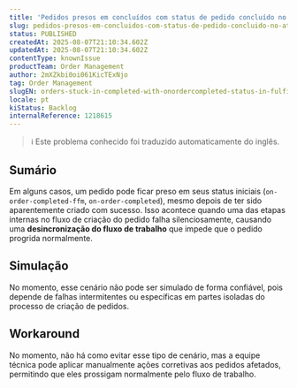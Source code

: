 ```yaml
---
title: 'Pedidos presos em concluídos com status de pedido concluído no atendimento e status de pagamento aprovado no Marketplace'
slug: pedidos-presos-em-concluidos-com-status-de-pedido-concluido-no-atendimento-e-status-de-pagamento-aprovado-no-marketplace
status: PUBLISHED
createdAt: 2025-08-07T21:10:34.602Z
updatedAt: 2025-08-07T21:10:34.602Z
contentType: knownIssue
productTeam: Order Management
author: 2mXZkbi0oi061KicTExNjo
tag: Order Management
slugEN: orders-stuck-in-completed-with-onordercompleted-status-in-fulfillment-and-approved-payment-status-in-marketplace
locale: pt
kiStatus: Backlog
internalReference: 1218615
---
```


>ℹ️ Este problema conhecido foi traduzido automaticamente do inglês.

## Sumário


Em alguns casos, um pedido pode ficar preso em seus status iniciais (`on-order-completed-ffm`, `on-order-completed`), mesmo depois de ter sido aparentemente criado com sucesso. Isso acontece quando uma das etapas internas no fluxo de criação do pedido falha silenciosamente, causando uma **desincronização do fluxo de trabalho** que impede que o pedido progrida normalmente.


## Simulação


No momento, esse cenário não pode ser simulado de forma confiável, pois depende de falhas intermitentes ou específicas em partes isoladas do processo de criação de pedidos.

## Workaround


No momento, não há como evitar esse tipo de cenário, mas a equipe técnica pode aplicar manualmente ações corretivas aos pedidos afetados, permitindo que eles prossigam normalmente pelo fluxo de trabalho.




